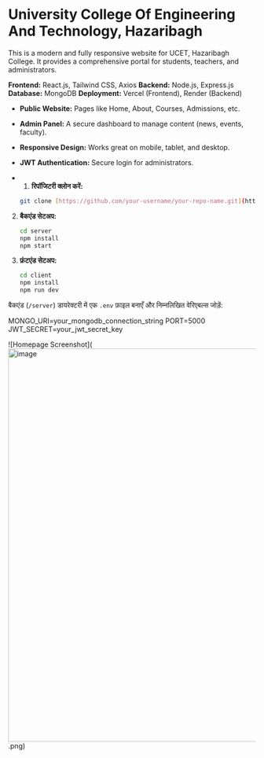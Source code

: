 # University College Of Engineering And Technology, Hazaribagh 

This is a modern and fully responsive website for UCET, Hazaribagh College. It provides a comprehensive portal for students, teachers, and administrators.

**Frontend:** React.js, Tailwind CSS, Axios
**Backend:** Node.js, Express.js
**Database:** MongoDB
**Deployment:** Vercel (Frontend), Render (Backend)

* **Public Website:** Pages like Home, About, Courses, Admissions, etc.
* **Admin Panel:** A secure dashboard to manage content (news, events, faculty).
* **Responsive Design:** Works great on mobile, tablet, and desktop.
* **JWT Authentication:** Secure login for administrators.

* 1.  **रिपॉजिटरी क्लोन करें:**
    ```sh
    git clone [https://github.com/your-username/your-repo-name.git](https://github.com/your-username/your-repo-name.git)
    ```
2.  **बैकएंड सेटअप:**
    ```sh
    cd server
    npm install
    npm start
    ```
3.  **फ्रंटएंड सेटअप:**
    ```sh
    cd client
    npm install
    npm run dev
    ```

बैकएंड (`/server`) डायरेक्टरी में एक `.env` फ़ाइल बनाएँ और निम्नलिखित वेरिएबल्स जोड़ें:

MONGO_URI=your_mongodb_connection_string
PORT=5000
JWT_SECRET=your_jwt_secret_key


![Homepage Screenshot](<img width="1920" height="800" alt="image" src="https://github.com/user-attachments/assets/a0c2f2c5-193f-4187-ba87-f08cbab57a06" />
.png)
